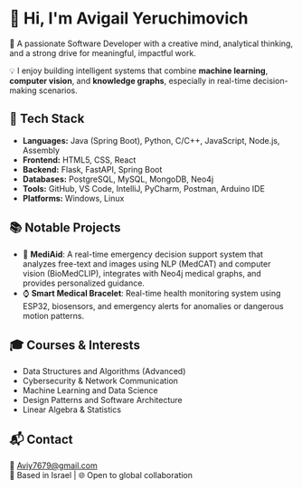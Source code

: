 # 👋 Hi, I'm Avigail Yeruchimovich

🎯 A passionate Software Developer with a creative mind, analytical thinking, and a strong drive for meaningful, impactful work.

💡 I enjoy building intelligent systems that combine **machine learning**, **computer vision**, and **knowledge graphs**, especially in real-time decision-making scenarios.

## 🔧 Tech Stack

- **Languages:** Java (Spring Boot), Python, C/C++, JavaScript, Node.js, Assembly  
- **Frontend:** HTML5, CSS, React  
- **Backend:** Flask, FastAPI, Spring Boot  
- **Databases:** PostgreSQL, MySQL, MongoDB, Neo4j  
- **Tools:** GitHub, VS Code, IntelliJ, PyCharm, Postman, Arduino IDE  
- **Platforms:** Windows, Linux

## 📚 Notable Projects

- 🧠 **MediAid**: A real-time emergency decision support system that analyzes free-text and images using NLP (MedCAT) and computer vision (BioMedCLIP), integrates with Neo4j medical graphs, and provides personalized guidance.  
- ⌚ **Smart Medical Bracelet**: Real-time health monitoring system using ESP32, biosensors, and emergency alerts for anomalies or dangerous motion patterns.

## 🎓 Courses & Interests

- Data Structures and Algorithms (Advanced)  
- Cybersecurity & Network Communication  
- Machine Learning and Data Science  
- Design Patterns and Software Architecture  
- Linear Algebra & Statistics

## 📬 Contact

📧 Aviy7679@gmail.com  
📍 Based in Israel | 🌐 Open to global collaboration  
